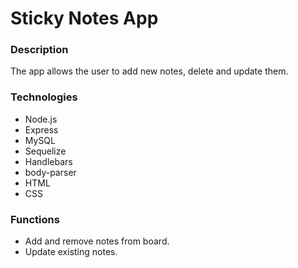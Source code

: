 # Sticky Notes App

### Description
The app allows the user to add new notes, delete and update them.
### Technologies
- Node.js
- Express
- MySQL
- Sequelize
- Handlebars
- body-parser
- HTML
- CSS
### Functions
- Add and remove notes from board.
- Update existing notes.

